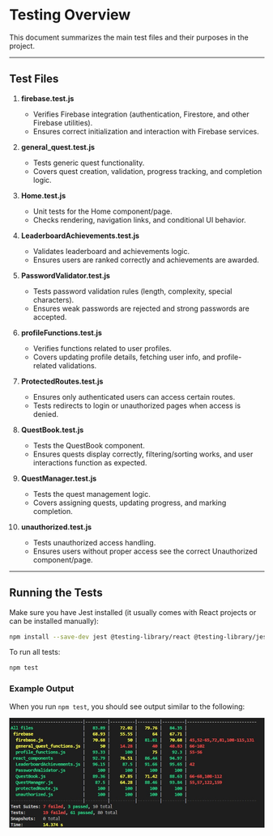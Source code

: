 # Testing Overview

This document summarizes the main test files and their purposes in the project.

---

## Test Files

1. **firebase.test.js**
   - Verifies Firebase integration (authentication, Firestore, and other Firebase utilities).
   - Ensures correct initialization and interaction with Firebase services.

2. **general_quest.test.js**
   - Tests generic quest functionality.
   - Covers quest creation, validation, progress tracking, and completion logic.

3. **Home.test.js**
   - Unit tests for the Home component/page.
   - Checks rendering, navigation links, and conditional UI behavior.

4. **LeaderboardAchievements.test.js**
   - Validates leaderboard and achievements logic.
   - Ensures users are ranked correctly and achievements are awarded.

5. **PasswordValidator.test.js**
   - Tests password validation rules (length, complexity, special characters).
   - Ensures weak passwords are rejected and strong passwords are accepted.

6. **profileFunctions.test.js**
   - Verifies functions related to user profiles.
   - Covers updating profile details, fetching user info, and profile-related validations.

7. **ProtectedRoutes.test.js**
   - Ensures only authenticated users can access certain routes.
   - Tests redirects to login or unauthorized pages when access is denied.

8. **QuestBook.test.js**
   - Tests the QuestBook component.
   - Ensures quests display correctly, filtering/sorting works, and user interactions function as expected.

9. **QuestManager.test.js**
   - Tests the quest management logic.
   - Covers assigning quests, updating progress, and marking completion.

10. **unauthorized.test.js**
    - Tests unauthorized access handling.
    - Ensures users without proper access see the correct Unauthorized component/page.

---

## Running the Tests

Make sure you have Jest installed (it usually comes with React projects or can be installed manually):

```bash
npm install --save-dev jest @testing-library/react @testing-library/jest-dom
```

To run all tests:

```bash
npm test
```

### Example Output

When you run `npm test`, you should see output similar to the following:

![Example test output](./assets/testingExample.jpg)